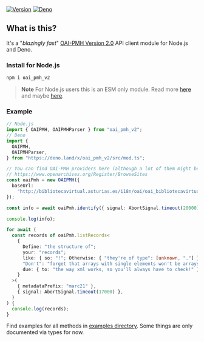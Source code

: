 [![Version][npm-svg]][npm-url] [![Deno][deno-svg]][deno-url]

## What is this?

It's a "_blazingly fast_"
[OAI-PMH Version 2.0](https://www.openarchives.org/OAI/openarchivesprotocol.html)
API client module for Node.js and Deno.

### Install for Node.js

```sh
npm i oai_pmh_v2
```

> **Note** For Node.js users this is an ESM only module. Read more
> [here](https://www.typescriptlang.org/docs/handbook/esm-node.html) and maybe
> [here](https://gist.github.com/sindresorhus/a39789f98801d908bbc7ff3ecc99d99c).

### Example

```typescript
// Node.js
import { OAIPMH, OAIPMHParser } from "oai_pmh_v2";
// Deno
import {
  OAIPMH,
  OAIPMHParser,
} from "https://deno.land/x/oai_pmh_v2/src/mod.ts";

// You can find OAI-PMH providers here (although a lot of them might be non functional):
// https://www.openarchives.org/Register/BrowseSites
const oaiPmh = new OAIPMH({
  baseUrl:
    "http://bibliotecavirtual.asturias.es/i18n/oai/oai_bibliotecavirtual.asturias.es.cmd",
});

const info = await oaiPmh.identify({ signal: AbortSignal.timeout(20000) });

console.log(info);

for await (
  const records of oaiPmh.listRecords<
    {
      Define: "the structure of";
      your: "records";
      like: { so: "!"; Otherwise: { "they're of type": [unknown, "."] } };
      "Don't": "forget that arrays with single elements won't be arrays"[];
      due: { to: "the way xml works, so you'll always have to check!" };
    }
  >(
    { metadataPrefix: "marc21" },
    { signal: AbortSignal.timeout(17000) },
  )
) {
  console.log(records);
}
```

Find examples for all methods in
[examples directory](https://github.com/flevi29/oai_pmh_v2/tree/main/examples).
Some things are only documented via types for now.

[npm-svg]: https://img.shields.io/npm/v/oai_pmh_v2.svg?style=flat-square
[npm-url]: https://npmjs.org/package/oai_pmh_v2
[deno-svg]: https://img.shields.io/badge/deno-land-blueviolet?style=flat-square
[deno-url]: https://deno.land/x/oai_pmh_v2
